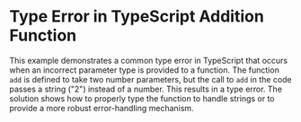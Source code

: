 # Type Error in TypeScript Addition Function
This example demonstrates a common type error in TypeScript that occurs when an incorrect parameter type is provided to a function. The function `add` is defined to take two number parameters, but the call to `add` in the code passes a string ("2") instead of a number. This results in a type error.  The solution shows how to properly type the function to handle strings or to provide a more robust error-handling mechanism.